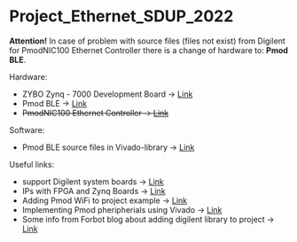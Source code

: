 # Project_Ethernet_SDUP_2022

<b>Attention!</b> In case of problem with source files (files not exist) from Digilent for PmodNIC100 Ethernet Controller there is a change of hardware to: <b>Pmod BLE</b>. 

Hardware:
* ZYBO Zynq - 7000 Development Board -> [Link](https://digilent.com/reference/programmable-logic/zybo/start)
* Pmod BLE -> [Link](https://digilent.com/reference/pmod/pmodble/start)
* <del>PmodNIC100 Ethernet Controller -> [Link](https://digilent.com/reference/pmod/pmodnic100/start)</del>

Software:
* Pmod BLE source files in Vivado-library -> [Link](https://github.com/Digilent/vivado-library/tree/master/ip/Pmods/PmodBLE_v1_0)

Useful links:
* support Digilent system boards -> [Link](https://github.com/Digilent/vivado-boards)
* IPs with FPGA and Zynq Boards -> [Link](https://www.youtube.com/watch?v=1wO8SGRfoIU)
* Adding Pmod WiFi to project example -> [Link](https://www.youtube.com/watch?v=KTeTMv3oiPw)
* Implementing Pmod pheripherials using Vivado -> [Link](https://www.youtube.com/watch?v=h4x_clSZsMc)
* Some info from Forbot blog about adding digilent library to project -> [Link](https://forbot.pl/forum/topic/12331-microblaze-i-moduly-peryferyjne-pmod-firmy-digilent/)
